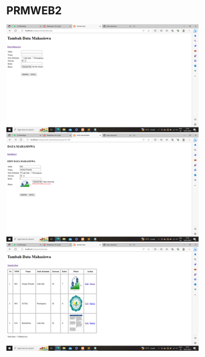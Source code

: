 # PRMWEB2
![alt text](https://github.com/Sutiaayu30/PRMWEB2/blob/main/2023-07-19%20(4).png?raw=true)
![alt text](https://github.com/Sutiaayu30/PRMWEB2/blob/main/2023-07-19%20(5).png?raw=true)
![alt text](https://github.com/Sutiaayu30/PRMWEB2/blob/main/2023-07-19.png?raw=true)
